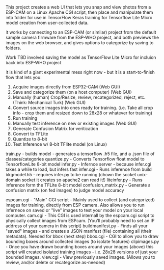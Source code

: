 This project creates a web UI that lets you snap and view photos from a ESP-CAM on a Linux Apache CGI script, then place and manipulate them into folder for use in TensorFlow Keras training for Tensorflow Lite Micro model creation from user-collected data.

It works by connecting to an ESP-CAM (or similar) project from the default sample camera firmware from the ESP-WHO project, and both previews the images on the web browser, and gives options to categorize by saving to folders.

Work TBD involved saving the model as TensorFlow Lite Micro for incluion back into ESP-WHO project

It is kind of a giant experimental mess right now - but it is a start-to-finish flow that lets you:

1. Acquire images directly from ESP32-CAM (Web GUI)
2. Save and categorize them (on a host computer) (Web GUI)
3. Manually (human) Crop/Resize, review, recategorized, reject, etc. (Think: Mechanical Turk) (Web GUI)
4. Convert source images into ones ready for training. (i.e. Take all crop info - crop them and resized down to 28x28 or whatever for training)
5. Run training
6. Manually test inference on new or existing images (Web GUI)
7. Generate Confusion Matrix for veritication
8. Convert to TFLite
9. Quantize to 8-bit
10. Test Inference w/ 8-bit TFlite model (on Linux)

train.py  - builds model - generates a tensorflow .h5 file, and a .json file of classes/categories
quantize.py - Converts Tensorflow float model to TensorflowLite 8-bit model
infer.py - Infernce server  - because infer.cgi takes a while to load, but infers fast
infer.cgi - Runs inference from build bkgmodel.h5 - requires infer.py to be running (chown the socket unix-domain socket it creates so apache2 can read it!)
liteinfer.py - Runs inference form the TFLite 8-bit model
confusion_matrix.py - Generate a confusion matrix (on fed images) to judge model accuracy

espcam.cgi - "Main" CGI script - Mainly used to collect (and categorized) images for training, directly from ESP camera. Also allows you to run infernece on saved or "live" images to test your model on your local computer.
cam.cgi - This CGI is used internall by the espcam.cgi script to physically collect images from ESPcam. (You'll probably need to set an IP address of your camera in this script)
buildmanifest.py - Finds all your "saved" images - and creates a JSON manifest (file) containing all (their metadata). Needed for bbox (next step)
bbox.cgi - CGI to allow you to draw bounding boxes around collected images (to isolate features)
clipimages.py - Once you have drawn bounding boxes around your images (above) this script will created isolated training images - i.e. 28x28 versions of just your bounded images.
view.cgi - View previously saved images. (Allows you to review, and/or delete or recategorize as-needed)
